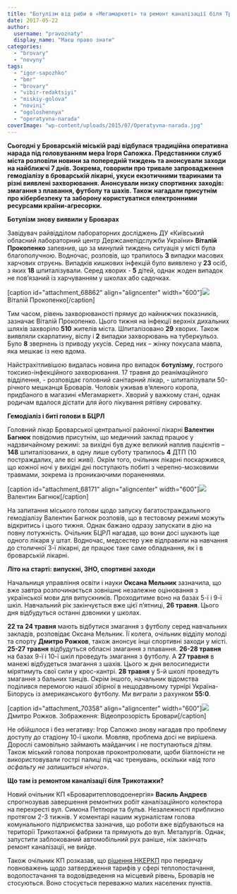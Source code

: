 ```yaml
---
title: "Ботулізм від риби в «Мегамаркеті» та ремонт каналізації біля Трикотажки, - оперативні новини"
date: 2017-05-22
author: 
  username: "pravoznaty"
  display_name: "Маєш право знати"
categories: 
  - "brovary"
  - "novyny"
tags: 
  - "igor-sapozhko"
  - "bmr"
  - "brovary"
  - "vibir-redaktsiyi"
  - "miskiy-golova"
  - "novini"
  - "ogoloshennya"
  - "operatyvna-narada"
coverImage: "wp-content/uploads/2015/07/Operatyvna-narada.jpg"
---
```


**Сьогодні у Броварській міській раді відбулася традиційна оперативна нарада під головуванням мера Ігоря Сапожка. Представники служб міста розповіли новини за попередній тиждень та анонсували заходи на найближчі 7 днів. Зокрема, говорили про тривале запровадження гемодіалізу в броварській лікарні, укуси екзотичними тваринами та різні виявлені захворювання. Анонсували низку спортивних заходів: змагання з плавання, футболу та шахів. Також нагадали присутнім про кібербезпеку та заборону користуватися електронними ресурсами країни-агресорки.**

**Ботулізм знову виявили у Броварах**

Завідувач райвідділом лабораторних досліджень ДУ «Київський обласний лабораторний центр Держсанепідслужби України» **Віталій Прокопенко** запевнив, що за минулий тиждень ситуація у місті була благополучною. Водночас, розповів, що трапилось **3** випадки масових харчових отруєнь. Випадків кишкових інфекцій було виявлено у **23** осіб, з яких **18** шпиталізували. Серед хворих - **5** дітей, однак жоден випадок не пов’язаний із харчуванням у школах або садочках.

\[caption id="attachment\_68862" align="aligncenter" width="600"\][![](https://mpz.brovary.org/wp-content/uploads/2017/04/IMG_0266.jpg)](https://mpz.brovary.org/wp-content/uploads/2017/04/IMG_0266.jpg) Віталій Прокопенко\[/caption\]

Тим часом, рівень захворюваності прямує до найнижчих показників, зазначає Віталій Прокопенко. Цього тижня на інфекції верхніх дихальних шляхів захворіло **510** жителів міста. Шпиталізовано **29** хворих. Також виявляли скарлатину, віспу і **2** випадки захворювань на туберкульоз. Було **8** звернень із приводу укусів. Серед них – жінку покусала мавпа, яка мешкає із нею вдома.

Найстрахітливішою видалась новина про випадок **ботулізму**, гострого токсико-інфекційного захворювання. 17 травня до реанімаційного відділення, - розповідає головний санітарний лікар, - шпиталізували 50-річного мешканця Броварів. Чоловік уживав в’яленого коропа, придбаного в магазині «Мегамаркет». Хворий у важкому стані, однак родичам вдалося дістати для його лікування рятівну сироватку.

**Гемодіаліз і биті голови в БЦРЛ**

Головний лікар Броварської центральної районної лікарні **Валентин Багнюк** повідомив присутнім, що медичний заклад працює у надзвичайному режимі: за вихідні був дуже великий наплив пацієнтів – **148** шпиталізованих, в одну лише суботу трапилось **4** ДТП (10 постраждалих, але всі живі). Окрім того, очільник лікарні поскаржився, що кожної ночі у вихідні дні поступають побиті з черепно-мозковими травмами, зокрема із проникаючими пораненнями.

\[caption id="attachment\_68171" align="aligncenter" width="600"\][![](https://mpz.brovary.org/wp-content/uploads/2017/03/Valentyn-Bagnyuk.jpg)](https://mpz.brovary.org/wp-content/uploads/2017/03/Valentyn-Bagnyuk.jpg) Валентин Багнюк\[/caption\]

На запитання міського голови щодо запуску багатостраждального гемодіалізу Валентин Багнюк розповів, що в тестовому режимі можуть відкритись і цього тижня. Однак бажано одразу запускати в дію на повну потужність. Очільник БЦРЛ нагадав, що вони досі шукають іще одного лікаря у штат. Водночас, медсестер уже відправили на навчання до столичної 3-ї лікарні, де працює таке саме обладнання, як і в броварській лікарні.

**Літо на старті: випускні, ЗНО, спортивні заходи**

Начальниця управління освіти і науки **Оксана Мельник** зазначила, що вже завтра розпочинається зовнішнє незалежне оцінювання з української мови для випускників. Проходитиме воно на базах 5-ї і 9-ї шкіл. Навчальний рік закінчується вже цієї п’ятниці, **26 травня**. Цього дня відбудуться останні дзвоники у школах.

**22 та** **24 травня** мають відбутися змагання з футболу серед навчальних закладів, розповідає Оксана Мельник. Її колега, очільник відділу молоді та спорту **Дмитро Рожков**, також анонсує інші спортивні заходи у місті. **25-27 травня** відбудуться обласні змагання з плавання. **26-28 травня** на базах 9-ї і 10-ї шкіл проведуть змагання з футболу. А **27 травня** в манежі відбудеться змагання з шахів. Цього ж дня велосипедисти мірятимуть свої сили у крос-кантрі. **28 травня** у 5-й школі проведуть змагання з бальних танців. Окрім іншого, начальник відомства поділився перемогою нашої збірної в нещодавньому турнірі Україна-Білорусь із американського футболу. Ми виграли з рахунком **55:0**.

\[caption id="attachment\_70358" align="aligncenter" width="600"\][![](https://mpz.brovary.org/wp-content/uploads/2017/05/Rozhkov-BMR-sesiya.jpg)](https://mpz.brovary.org/wp-content/uploads/2017/05/Rozhkov-BMR-sesiya.jpg) Дмитро Рожков. Зображення: Відеопрозорість Бровари\[/caption\]

Не обійшлося і без негативу: Ігор Сапожко знову нагадав про проблему доступу до стадіону 10-ї школи. Мовляв, проблема досі не вирішена. Дорослі самовільно займають майданчик і не поступаються дітям. Також міський голова попрохав проконтролювати, щоби біатлоністи не використовували гострі палиці під час тренувань, оскільки «_від того асфальту не залишиться нічого_».

**Що там із ремонтом каналізації біля Трикотажки?**

Новий очільник КП «Броваритепловодоенергія» **Василь Андреєв** спрогнозував завершення ремонтних робіт каналізаційного колектора на перехресті вул. Симона Петлюри та бульв. Незалежності приблизно протягом 2-3 тижнів. У коментарі нашим журналістам голова комунального підприємства зазначив, що роботи вже відбуваються на території Трикотажної фабрики та прямують до вул. Металургів. Однак, запустити заблокований автомобільний рух раніше, ніж закінчать ремонт каналізації, не вийде.

Також очільник КП розказав, що [рішення НКЕРКП](https://ua.interfax.com.ua/news/general/422515.html) про передачу повноважень щодо затвердження тарифів у сфері теплопостачання, водопостачання та водовідведення на місцевий рівень, Броварів не стосуються. Воно стосується переважно малих населених пунктів.
